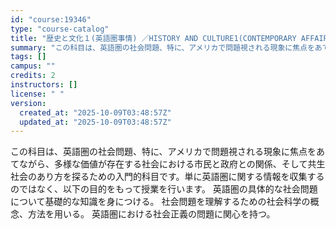 ```yaml
---
id: "course:19346"
type: "course-catalog"
title: "歴史と文化１(英語圏事情) ／HISTORY AND CULTURE1(CONTEMPORARY AFFAIRS IN ENGLISH SPEAKING REGIONS)"
summary: "この科目は、英語圏の社会問題、特に、アメリカで問題視される現象に焦点をあてながら、多様な価値が存在する社会における市民と政府との関係、そして共生社会のあり方を探るための入門的科目です。単に英語圏に関する情報を収集するのではなく、以下の目的を…"
tags: []
campus: ""
credits: 2
instructors: []
license: " "
version:
  created_at: "2025-10-09T03:48:57Z"
  updated_at: "2025-10-09T03:48:57Z"
---
```


この科目は、英語圏の社会問題、特に、アメリカで問題視される現象に焦点をあてながら、多様な価値が存在する社会における市民と政府との関係、そして共生社会のあり方を探るための入門的科目です。単に英語圏に関する情報を収集するのではなく、以下の目的をもって授業を行います。 英語圏の具体的な社会問題について基礎的な知識を身につける。 社会問題を理解するための社会科学の概念、方法を用いる。 英語圏における社会正義の問題に関心を持つ。
